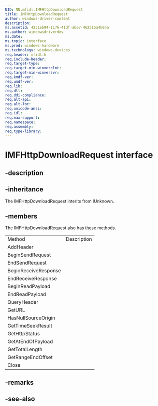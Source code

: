 ```yaml
---
UID: NN.mfidl.IMFHttpDownloadRequest
title: IMFHttpDownloadRequest
author: windows-driver-content
description: 
ms.assetid: 4231eb94-1176-41df-abe7-462515a4b0aa
ms.author: windowsdriverdev
ms.date: 
ms.topic: interface
ms.prod: windows-hardware
ms.technology: windows-devices
req.header: mfidl.h
req.include-header:
req.target-type:
req.target-min-winverclnt:
req.target-min-winversvr:
req.kmdf-ver:
req.umdf-ver:
req.lib:
req.dll:
req.ddi-compliance:
req.alt-api:
req.alt-loc:
req.unicode-ansi:
req.idl:
req.max-support:
req.namespace:
req.assembly:
req.type-library:
---
```


# IMFHttpDownloadRequest interface

## -description



## -inheritance

The IMFHttpDownloadRequest interits from IUnknown. 

## -members

<p>The IMFHttpDownloadRequest also has these methods.</p>
<table>
	<tr>
		<td>Method</td>
		<td>Description</td>
	</tr>
	<tr>
		<td>AddHeader</td>
		<td></td>
	</tr>
	<tr>
		<td>BeginSendRequest</td>
		<td></td>
	</tr>
	<tr>
		<td>EndSendRequest</td>
		<td></td>
	</tr>
	<tr>
		<td>BeginReceiveResponse</td>
		<td></td>
	</tr>
	<tr>
		<td>EndReceiveResponse</td>
		<td></td>
	</tr>
	<tr>
		<td>BeginReadPayload</td>
		<td></td>
	</tr>
	<tr>
		<td>EndReadPayload</td>
		<td></td>
	</tr>
	<tr>
		<td>QueryHeader</td>
		<td></td>
	</tr>
	<tr>
		<td>GetURL</td>
		<td></td>
	</tr>
	<tr>
		<td>HasNullSourceOrigin</td>
		<td></td>
	</tr>
	<tr>
		<td>GetTimeSeekResult</td>
		<td></td>
	</tr>
	<tr>
		<td>GetHttpStatus</td>
		<td></td>
	</tr>
	<tr>
		<td>GetAtEndOfPayload</td>
		<td></td>
	</tr>
	<tr>
		<td>GetTotalLength</td>
		<td></td>
	</tr>
	<tr>
		<td>GetRangeEndOffset</td>
		<td></td>
	</tr>
	<tr>
		<td>Close</td>
		<td></td>
	</tr>
</table>

## -remarks

## -see-also